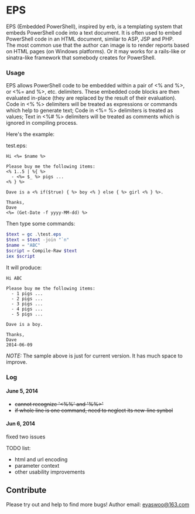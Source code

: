 EPS
===
EPS (Embedded PowerShell), inspired by erb, is a templating system that embeds PowerShell code into a text document. It is often used to embed PowerShell code in an HTML document, similar to ASP, JSP and PHP.<br/>
The most common use that the author can image is to render reports based on HTML pages (on Windows platforms). Or it may works for a rails-like or sinatra-like framework that somebody creates for PowerShell.

### Usage
EPS allows PowerShell code to be embedded within a pair of <% and %>, or <%= and %>, etc. delimiters. These embedded code blocks are then evaluated in-place (they are replaced by the result of their evaluation).<br/>
Code in <% %> delimiters will be treated as expressions or commands which help to generate text; Code in <%= %> delimiters is treated as values; Text in <%# %> delimiters will be treated as comments which is ignored in compiling process.

Here's the example:

test.eps:
```
Hi <%= $name %>

Please buy me the following items:
<% 1..5 | %{ %>
  - <%= $_ %> pigs ...
<% } %>

Dave is a <% if($true) { %> boy <% } else { %> girl <% } %>. 

Thanks,
Dave
<%= (Get-Date -f yyyy-MM-dd) %>
```

Then type some commands:
```powershell
$text = gc .\test.eps
$text = $text -join "`n"
$name = "ABC"
$script = Compile-Raw $text
iex $script
```

It will produce:
```
Hi ABC

Please buy me the following items:
  - 1 pigs ...
  - 2 pigs ...
  - 3 pigs ...
  - 4 pigs ...
  - 5 pigs ...

Dave is a boy.

Thanks,
Dave
2014-06-09
```

_NOTE:_
The sample above is just for current version. It has much space to improve.


### Log

#### June 5, 2014
+ ~~cannot recognize '<%%' and '%%>'~~
+ ~~if whole line is one command, need to neglect its new-line synbol~~

#### Jun 6, 2014
fixed two issues

TODO list:
+ html and url encoding
+ parameter context
+ other usability improvements


## Contribute
Please try out and help to find more bugs!
Author email: eyaswoo@163.com

